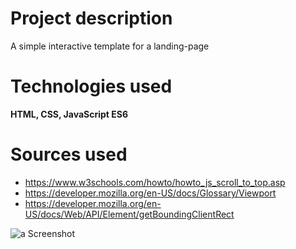 # Project description
A simple interactive template for a landing-page
# Technologies used
**HTML, CSS, JavaScript ES6**
# Sources used
* https://www.w3schools.com/howto/howto_js_scroll_to_top.asp
* https://developer.mozilla.org/en-US/docs/Glossary/Viewport
* https://developer.mozilla.org/en-US/docs/Web/API/Element/getBoundingClientRect

<img src="Islam-cod/landing-page/Landing-page.png" alt="a Screenshot" >
